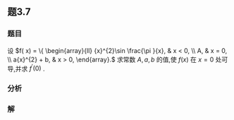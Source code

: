 ## 题3.7
### 题目
设 $f( x)  = \{  \begin{array}{ll} {x}^{2}\sin \frac{\pi }{x}, & x < 0, \\  A, & x = 0, \\  a{x}^{2} + b, & x > 0, \end{array}.$ 求常数 $A, a, b$ 的值,使 $f( x)$ 在 $x = 0$ 处可导,并求 ${f}^{\prime }( 0)$ .
### 分析

### 解